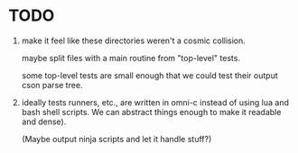 # TODO

1) make it feel like these directories weren't a cosmic collision.

   maybe split files with a main routine from "top-level" tests.

   some top-level tests are small enough that we could test their
   output cson parse tree.

2) ideally tests runners, etc., are written in omni-c instead of using
   lua and bash shell scripts. We can abstract things enough to make
   it readable and dense). 

   (Maybe output ninja scripts and let it handle stuff?)
